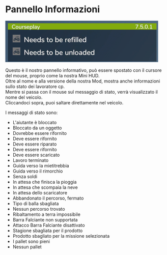 # Pannello Informazioni
![Image](../assets/images/infopanel_0_0_480_130.png)

  
Questo è il nostro pannello informativo, può essere spostato con il cursore del mouse, proprio come la nostra Mini HUD.  
Oltre al nome e alla versione della nostra Mod, mostra anche informazioni sullo stato dei lavoratore cp.  
Mentre si passa con il mouse sul messaggio di stato, verrà visualizzato il nome del veicolo.  
Cliccandoci sopra, puoi saltare direttamente nel veicolo.  


  
I messaggi di stato sono:  
- L'aiutante è bloccato  
- Bloccato da un oggetto  
- Dovrebbe essere rifornito  
- Deve essere rifornito  
- Deve essere riparato  
- Deve essere rifornito  
- Deve essere scaricato  
- Lavoro terminato  
- Guida verso la mietitrebbia  
- Guida verso il rimorchio  
- Senza soldi  
- In attesa che finisca la pioggia  
- In attesa che scompaia la neve  
- In attesa dello scaricatore  
- Abbandonato il percorso, fermato  
- Tipo di balla sbagliata  
- Nessun percorso trovato  
- Ribaltamento a terra impossibile  
- Barra Falciante non supportata  
- Attacco Barra Falciante disattivato  
- Stagione sbagliata per il prodotto  
- Prodotto sbagliato per la missione selezionata  
- I pallet sono pieni  
- Nessun pallet  


